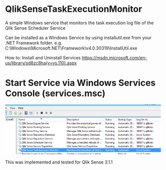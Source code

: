 # QlikSenseTaskExecutionMonitor
A simple Windows service that monitors the task execution log file of the Qlik Sense Scheduler Service

Can be installed as a Windows Service by using installutil.exe from your .NET Framework folder.
e.g. C:\Windows\Microsoft.NET\Framework\v4.0.30319\InstallUtil.exe

How to: Install and Uninstall Services
https://msdn.microsoft.com/en-us/library/sd8zc8ha(v=vs.110).aspx

# Start Service via Windows Services Console (services.msc)

![Alt text](/img/2016-12-27_2021.png?raw=true "Services")

This was implemented and tested for Qlik Sense 3.1.1
